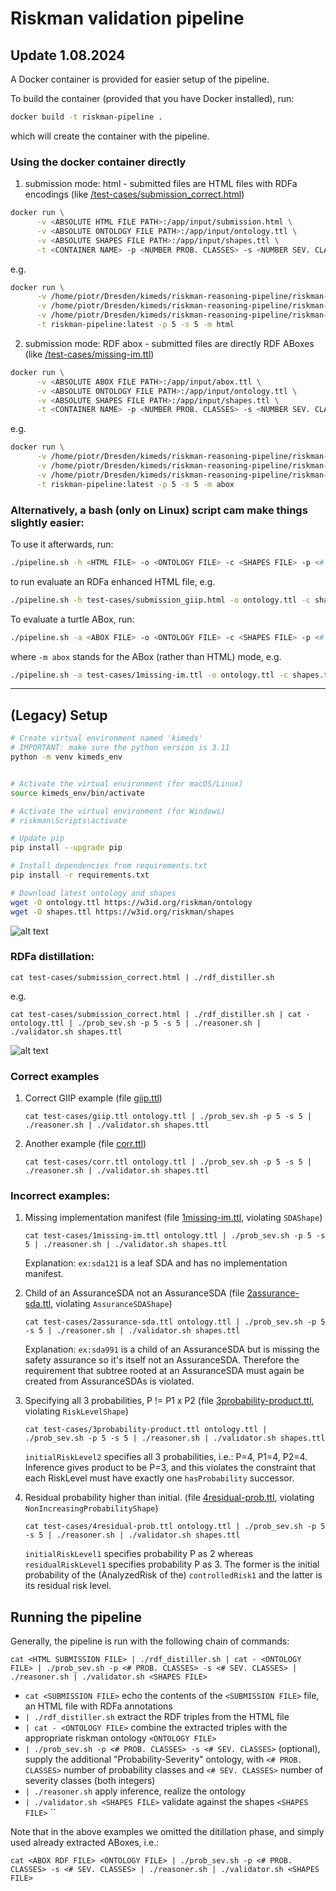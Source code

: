 # Riskman validation pipeline

## Update 1.08.2024

A Docker container is provided for easier setup of the pipeline.

To build the container (provided that you have Docker installed), run:

```bash
docker build -t riskman-pipeline .
```

which will create the container with the pipeline. 

### Using the docker container directly

1) submission mode: html - submitted files are HTML files with RDFa encodings  (like [/test-cases/submission_correct.html](/test-cases/submission_correct.html))

```bash
docker run \
      -v <ABSOLUTE HTML FILE PATH>:/app/input/submission.html \
      -v <ABSOLUTE ONTOLOGY FILE PATH>:/app/input/ontology.ttl \
      -v <ABSOLUTE SHAPES FILE PATH>:/app/input/shapes.ttl \
      -t <CONTAINER NAME> -p <NUMBER PROB. CLASSES> -s <NUMBER SEV. CLASSES> -m html
```
e.g.
```bash
docker run \
      -v /home/piotr/Dresden/kimeds/riskman-reasoning-pipeline/riskman-validation-pipeline/test-cases/submission_correct.html:/app/input/submission.html  \
      -v /home/piotr/Dresden/kimeds/riskman-reasoning-pipeline/riskman-validation-pipeline/ontology.ttl:/app/input/ontology.ttl  \
      -v /home/piotr/Dresden/kimeds/riskman-reasoning-pipeline/riskman-validation-pipeline/shapes.ttl:/app/input/shapes.ttl      \
      -t riskman-pipeline:latest -p 5 -s 5 -m html
```

2) submission mode: RDF abox - submitted files are directly RDF ABoxes (like [/test-cases/missing-im.ttl](/test-cases/1missing-im.ttl))

```bash
docker run \
      -v <ABSOLUTE ABOX FILE PATH>:/app/input/abox.ttl \
      -v <ABSOLUTE ONTOLOGY FILE PATH>:/app/input/ontology.ttl \
      -v <ABSOLUTE SHAPES FILE PATH>:/app/input/shapes.ttl \
      -t <CONTAINER NAME> -p <NUMBER PROB. CLASSES> -s <NUMBER SEV. CLASSES> -m abox
```
e.g.
```bash
docker run \
      -v /home/piotr/Dresden/kimeds/riskman-reasoning-pipeline/riskman-validation-pipeline/test-cases/1missing-im.ttl:/app/input/abox.ttl  \
      -v /home/piotr/Dresden/kimeds/riskman-reasoning-pipeline/riskman-validation-pipeline/ontology.ttl:/app/input/ontology.ttl            \
      -v /home/piotr/Dresden/kimeds/riskman-reasoning-pipeline/riskman-validation-pipeline/shapes.ttl:/app/input/shapes.ttl                \
      -t riskman-pipeline:latest -p 5 -s 5 -m abox
```


### Alternatively, a bash (only on Linux) script cam make things slightly easier: 
To use it afterwards, run:

```bash
./pipeline.sh -h <HTML FILE> -o <ONTOLOGY FILE> -c <SHAPES FILE> -p <# PROBABILITY CLASSES> -s <# SEVERITY CLASSES> -m html
```
to run evaluate an RDFa enhanced HTML file, e.g.
```bash
./pipeline.sh -h test-cases/submission_giip.html -o ontology.ttl -c shapes.ttl -p 5 -s 5 -m html
```
To evaluate a turtle ABox, run:

```bash
./pipeline.sh -a <ABOX FILE> -o <ONTOLOGY FILE> -c <SHAPES FILE> -p <# PROBABILITY CLASSES> -s <# SEVERITY CLASSES> -m abox
```
where `-m abox` stands for the ABox (rather than HTML) mode, e.g.
```bash
./pipeline.sh -a test-cases/1missing-im.ttl -o ontology.ttl -c shapes.ttl -p 5 -s 5 -m abox
```

___

## (Legacy) Setup



```bash
# Create virtual environment named 'kimeds'
# IMPORTANT: make sure the python version is 3.11
python -m venv kimeds_env


# Activate the virtual environment (for macOS/Linux)
source kimeds_env/bin/activate

# Activate the virtual environment (for Windows)
# riskman\Scripts\activate

# Update pip
pip install --upgrade pip

# Install dependencies from requirements.txt
pip install -r requirements.txt

# Download latest ontology and shapes
wget -O ontology.ttl https://w3id.org/riskman/ontology
wget -O shapes.ttl https://w3id.org/riskman/shapes
```

![alt text](img/flow.png)


### RDFa distillation:

```
cat test-cases/submission_correct.html | ./rdf_distiller.sh 
```
e.g.
```
cat test-cases/submission_correct.html | ./rdf_distiller.sh | cat - ontology.ttl | ./prob_sev.sh -p 5 -s 5 | ./reasoner.sh | ./validator.sh shapes.ttl
```

![alt text](img/instance.png)


### Correct examples
1.  Correct GIIP example (file [giip.ttl](test-cases/giip.ttl)) 

      ```
      cat test-cases/giip.ttl ontology.ttl | ./prob_sev.sh -p 5 -s 5 | ./reasoner.sh | ./validator.sh shapes.ttl   
      ```

2. Another example (file [corr.ttl](test-cases/corr.ttl))
      ```
      cat test-cases/corr.ttl ontology.ttl | ./prob_sev.sh -p 5 -s 5 | ./reasoner.sh | ./validator.sh shapes.ttl   
      ```

### Incorrect examples:
1.  Missing implementation manifest (file [1missing-im.ttl](test-cases/1missing-im.ttl), violating `SDAShape`) 

      ```
      cat test-cases/1missing-im.ttl ontology.ttl | ./prob_sev.sh -p 5 -s 5 | ./reasoner.sh | ./validator.sh shapes.ttl   
      ```

      Explanation: `ex:sda121` is a leaf SDA and has no implementation manifest.

2. Child of an AssuranceSDA not an AssuranceSDA (file [2assurance-sda.ttl](test-cases/2assurance-sda.ttl), violating `AssuranceSDAShape`)
      ```
      cat test-cases/2assurance-sda.ttl ontology.ttl | ./prob_sev.sh -p 5 -s 5 | ./reasoner.sh | ./validator.sh shapes.ttl   
      ```
      Explanation: `ex:sda991` is a child of an AssuranceSDA but is missing the safety assurance so it's itself not an AssuranceSDA. Therefore the requirement that subtree rooted at an AssuranceSDA must again be created from AssuranceSDAs is violated. 

3. Specifying all 3 probabilities, P != P1 x P2 (file [3probability-product.ttl](test-cases/3probability-product.ttl), violating `RiskLevelShape`)
      ```
      cat test-cases/3probability-product.ttl ontology.ttl | ./prob_sev.sh -p 5 -s 5 | ./reasoner.sh | ./validator.sh shapes.ttl   
      ```
      `initialRiskLevel2` specifies all 3 probabilities, i.e.:
         P=4,
         P1=4,
         P2=4.
        Inference gives product to be P=3, and this violates the constraint that each RiskLevel must have exactly one `hasProbability` successor.



4. Residual probability higher than initial. (file [4residual-prob.ttl](test-cases/4residual-prob.ttl), violating `NonIncreasingProbabilityShape`)
      ```
      cat test-cases/4residual-prob.ttl ontology.ttl | ./prob_sev.sh -p 5 -s 5 | ./reasoner.sh | ./validator.sh shapes.ttl   
      ```

      `initialRiskLevel1` specifies probability P as 2 whereas `residualRiskLevel1` specifies probability P as 3. The former is the initial probability of the (AnalyzedRisk of the) `controlledRisk1` and the latter is its residual risk level.



## Running the pipeline

Generally, the pipeline is run with the following chain of commands:

```
cat <HTML SUBMISSION FILE> | ./rdf_distiller.sh | cat - <ONTOLOGY FILE> | ./prob_sev.sh -p <# PROB. CLASSES> -s <# SEV. CLASSES> | ./reasoner.sh | ./validator.sh <SHAPES FILE>
```

- `cat <SUBMISSION FILE>` echo the contents of the `<SUBMISSION FILE>` file, an HTML file with RDFa annotations
- `| ./rdf_distiller.sh` extract the RDF triples from the HTML file
- `| cat - <ONTOLOGY FILE>` combine the extracted triples with the appropriate riskman ontology `<ONTOLOGY FILE>`
- `| ./prob_sev.sh -p <# PROB. CLASSES> -s <# SEV. CLASSES>` (optional), supply the additional "Probability-Severity" ontology, with `<# PROB. CLASSES>` number of probability classes and `<# SEV. CLASSES>` number of severity classes (both integers)
- `| ./reasoner.sh` apply inference, realize the ontology
- `| ./validator.sh <SHAPES FILE>` validate against the shapes `<SHAPES FILE>`
``

Note that in the above examples we omitted the ditillation phase, and simply used already extracted ABoxes, i.e.:

```
cat <ABOX RDF FILE> <ONTOLOGY FILE> | ./prob_sev.sh -p <# PROB. CLASSES> -s <# SEV. CLASSES> | ./reasoner.sh | ./validator.sh <SHAPES FILE>
```